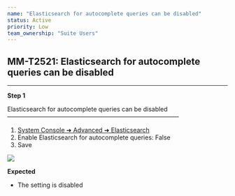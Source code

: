 ```yaml
---
name: "Elasticsearch for autocomplete queries can be disabled"
status: Active
priority: Low
team_ownership: "Suite Users"
---
```


## MM-T2521: Elasticsearch for autocomplete queries can be disabled

---

**Step 1**

Elasticsearch for autocomplete queries can be disabled\
————————————————————————————

1. [System Console ➜ Advanced ➜ Elasticsearch](https://mysql.test.mattermost.com/admin_console/environment/elasticsearch)
2. Enable Elasticsearch for autocomplete queries: False
3. Save

![](https://smartbear-tm4j-prod-us-west-2-attachment-rich-text.s3.us-west-2.amazonaws.com/embedded-f3277290f945470c4add5d21ef3dc7ca7b74388fc7152bfb6b99ae58c66a95a8-1590529324337-1590529324337.png)

**Expected**

- The setting is disabled
